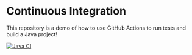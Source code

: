 # Continuous Integration

This repository is a demo of how to use GitHub Actions to run tests and build a Java project!

[![Java CI](https://github.com/klajd-lazri/CI_Aufgabe_Calculator/actions/workflows/ci.yml/badge.svg)](https://github.com/klajd-lazri/CI_Aufgabe_Calculator/actions/workflows/ci.yml)
